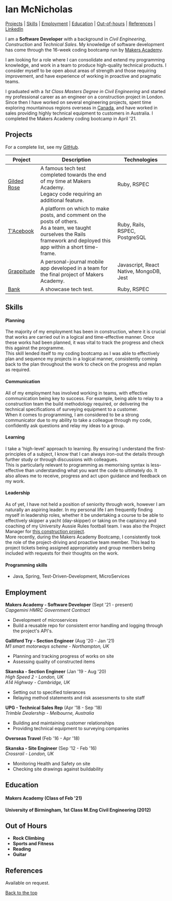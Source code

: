# Ian McNicholas #

[Projects](#projects) | [Skills](#skills) | [Employment](#employment) | [Education](#education) | [Out-of-hours](#out-of-hours) | [References](#references) | [LinkedIn](https://www.linkedin.com/in/ian-mcnicholas-7a97a8175/)

I am a **Software Developer** with a background in *Civil Engineering*, *Construction* and *Technical Sales*.  My knowledge of software development has come through the 16-week coding bootcamp run by [Makers Academy](https://makers.tech/).  

I am looking for a role where I can consolidate and extend my programming knowledge, and work in a team to produce high-quality technical products.  I consider myself to be open about areas of strength and those requiring improvement, and have experience of working in proactive and pragmatic teams.

I graduated with a *1st Class Masters Degree in Civil Engineering* and started my professional career as an engineer on a construction project in London.  Since then I have worked on several engineering projects, spent time exploring mountainous regions overseas in [Canada](https://user-images.githubusercontent.com/75983723/118271973-ddea4780-b4b9-11eb-8947-5f6108b716d7.jpeg), and have worked in sales providing highly technical equipment to customers in Australia.  I  completed the Makers Academy coding bootcamp in April '21.

## Projects

For a complete list, see my [GitHub](https://github.com/ianmcnicholas?tab=repositories).

| Project   | Description | Technologies |
|---        |---         |---           |
| [Gilded Rose](https://github.com/ianmcnicholas/GildedRose-Ruby) | A famous tech test completed towards the end of my time at Makers Academy.  <br> Legacy code requiring an additional feature.  | Ruby, RSPEC |
|[T'Acebook](https://github.com/ianmcnicholas/acebook-team.1)| A platform on which to make posts, and comment on the posts of others.  <br> As a team, we taught ourselves the Rails framework and deployed this app within a short time-frame. | Ruby, Rails, RSPEC, PostgreSQL|
| [Grappitude](https://github.com/kasey-purvor/Grappitude) | A personal-journal mobile app developed in a team for the final project of Makers Academy. | Javascript, React Native, MongoDB, Jest |
| [Bank](https://github.com/ianmcnicholas/bank_tech_test) | A showcase tech test. | Ruby, RSPEC |


## Skills

#### Planning

The majority of my employment has been in construction, where it is crucial that works are carried out in a logical and time-effective manner.  Once these works had been planned, it was vital to track the progress and check this against the programme.  
This skill lended itself to my coding bootcamp as I was able to effectively plan and sequence my projects in a logical manner, consistently coming back to the plan throughout the work to check on the progress and replan as required.

#### Communication

All of my employment has involved working in teams, with effective communication being key to success.  For example, being able to relay to a construction team the build methodology required, or delivering the technical specifications of surveying equipment to a customer.  
When it comes to programming, I am considered to be a strong communicator due to my ability to take a colleague through my code, confidently ask questions and relay my ideas to a group.

#### Learning

I take a 'high-level' approach to learning.  By ensuring I understand the first-principles of a subject, I know that I can always iron-out the details through further study or through discussions with colleagues.  
This is particularly relevant to programming as memorising syntax is less-effective than understanding what you want the code to ultimately do.  It also allows me to receive, progress and act upon guidance and feedback on my work.

#### Leadership

As of yet, I have not held a position of seniority through work, however I am naturally an aspiring leader.  In my personal life I am frequently finding myself in leadership roles, whether it be undertaking a course to be able to effectively skipper a yacht (day-skipper) or taking on the captaincy and coaching of my University Aussie Rules football team.  I was also the Project Manager for [this construction project](https://user-images.githubusercontent.com/75983723/118269844-1d636480-b4b7-11eb-9ef1-7033c0a85b42.jpeg).  
More recently, during the Makers Academy Bootcamp, I consistently took the role of the project-driving and proactive team member.  This lead to project tickets being assigned appropriately and group members being included with requests for their thoughts on the work.

#### Programming skills

- Java, Spring, Test-Driven-Development, MicroServices


## Employment

**Makers Academy - Software Developer** (Sept '21 - present)    
*Capgemini HMRC Government Contract*  
- Development of microservices
- Build a reusable repo for consistent error handling and logging through the project's API's.


**Galliford Try - Section Engineer** (Aug '20 - Jan '21)    
*M1 smart motorways scheme - Northampton, UK*  
- Planning and tracking progress of works on site
- Assessing quality of constructed items


**Skanska - Section Engineer** (Jan '19 - Aug '20)    
*High Speed 2 - London, UK* <br>
*A14 Highway - Cambridge, UK*
- Setting out to specified tolerances
- Relaying method statements and risk assessments to site staff

**UPG - Technical Sales Rep** (Apr '18 - Sep '18)   
*Trimble Dealership - Melbourne, Australia*
- Building and maintaining customer relationships
- Providing technical equipment to surveying companies

**Overseas Travel** (Feb '16 - Apr '18)

**Skanska - Site Engineer** (Sep '12 - Feb '16)    
*Crossrail - London, UK*
- Monitoring Health and Safety on site
- Checking site drawings against buildability



## Education

#### Makers Academy (Class of Feb '21)

#### University of Birmingham, 1st Class M.Eng Civil Engineering (2012)


## Out of Hours

* **Rock Climbing**
* **Sports and Fitness**
* **Reading**
* **Guitar**

## References
Available on request.

[Back to the top](#ian-mcnicholas)
